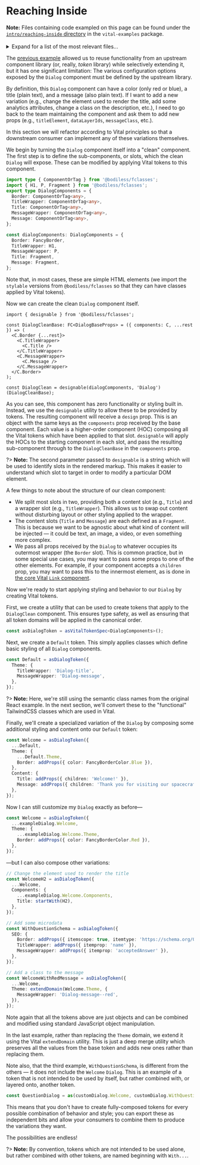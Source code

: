 # Reaching Inside

<!-- Inlining HTML to add multi-line info block with disclosure widget and unordered list. -->
<div class="warn">
  <strong>Note:</strong> Files containing code exampled on this page can be found under the <a
  target="_blank" rel="noopener noreferrer" href="https://github.com/johnsonandjohnson/Bodiless-JS/tree/main/packages/vital-examples/src/intro/reaching-inside">
  <code>intro/reaching-inside</code> directory</a> in the <code>vital-examples</code> package.
  <br><br>
  <details>
  <summary>
    Expand for a list of the most relevant files...
  </summary>

  - [`./components/Dialog/types.ts`](https://github.com/johnsonandjohnson/Bodiless-JS/tree/main/packages/vital-examples/src/intro/reaching-inside/components/Dialog/types.ts)
  - [`./components/Dialog/Dialog.tsx`](https://github.com/johnsonandjohnson/Bodiless-JS/tree/main/packages/vital-examples/src/intro/reaching-inside/components/Dialog/Dialog.tsx)
  - [`./components/tokens/exampleDialog.ts`](https://github.com/johnsonandjohnson/Bodiless-JS/tree/main/packages/vital-examples/src/intro/reaching-inside/components/tokens/exampleDialog.ts)
  - [`./components/CustomDialog/tokens/customDialog.ts`](https://github.com/johnsonandjohnson/Bodiless-JS/tree/main/packages/vital-examples/src/intro/reaching-inside/components/CustomDialog/tokens/customDialog.ts)

  </details>
</div>

The [previous example](./ComposingFromOutside) allowed us to reuse functionality from an upstream
component library (or, really, _token_ library) while selectively extending it, but it has one
significant limitation: The various configuration options exposed by the `Dialog` component must be
defined by the upstream library.

By definition, this `Dialog` component can have a color (only red or blue), a title (plain text),
and a message (also plain text). If I want to add a new variation (e.g., change the element used to
render the title, add some analytics attributes, change a class on the description, etc.), I need to
go back to the team maintaining the component and ask them to add new props (e.g., `titleElement`,
`dataLayerIds`, `messageClass`, etc.).

In this section we will refactor according to Vital principles so that a downstream consumer can
implement any of these variations themselves.

We begin by turning the `Dialog` component itself into a "clean" component. The first step is to
define the sub-components, or slots, which the clean `Dialog` will expose. These can be modified by
applying Vital tokens to this component.

```ts
import type { ComponentOrTag } from '@bodiless/fclasses';
import { H1, P, Fragment } from '@bodiless/fclasses';
export type DialogComponents = {
  Border: ComponentOrTag<any>,
  TitleWrapper: ComponentOrTag<any>,
  Title: ComponentOrTag<any>,
  MessageWrapper: ComponentOrTag<any>,
  Message: ComponentOrTag<any>,
};

const dialogComponents: DialogComponents = {
  Border: FancyBorder,
  TitleWrapper: H1,
  MessageWrapper: P,
  Title: Fragment,
  Message: Fragment,
};
```

Note that, in most cases, these are simple HTML elements (we import the `stylable` versions from
`@bodiless/fclasses` so that they can have classes applied by Vital tokens).

Now we can create the clean `Dialog` component itself.

```tsx
import { designable } from '@bodiless/fclasses';

const DialogCleanBase: FC<DialogBaseProps> = ({ components: C, ...rest }) => (
  <C.Border {...rest}>
    <C.TitleWrapper>
      <C.Title />
    </C.TitleWrapper>
    <C.MessageWrapper>
      <C.Message />
    </C.MessageWrapper>
  </C.Border>
);

const DialogClean = designable(dialogComponents, 'Dialog')(DialogCleanBase);
```

As you can see, this component has zero functionality or styling built in. Instead, we use the
`designable` utility to allow these to be provided by tokens. The resulting component will receive a
`design` prop. This is an object with the same keys as the `components` prop received by the base
component. Each value is a higher-order component (HOC) composing all the Vital tokens which have
been applied to that slot. `designable` will apply the HOCs to the starting component in each slot,
and pass the resulting sub-component through to the `DialogCleanBase` in the `components` prop.

?> **Note:** The second parameter passed to `designable` is a string which will be used to identify
slots in the rendered markup. This makes it easier to understand which slot to target in order to
modify a particular DOM element.

A few things to note about the structure of our clean component:

- We split most slots in two, providing both a content slot (e.g., `Title`) and a wrapper slot
  (e.g., `TitleWrapper`). This allows us to swap out content without disturbing layout or other
  styling applied to the wrapper.
- The content slots (`Title` and `Message`) are each defined as a `Fragment`. This is because we
  want to be agnostic about what kind of content will be injected — it could be text, an image, a
  video, or even something more complex.
- We pass all props received by the `Dialog` to whatever occupies its outermost wrapper (the
  `Border` slot). This is common practice, but in some special use cases, you may want to pass some
  props to one of the other elements. For example, if your component accepts a `children` prop, you
  may want to pass this to the innermost element, as is done in [the core Vital `Link`
  component](https://github.com/johnsonandjohnson/Bodiless-JS/blob/main/packages/vital-link/src/components/Link/LinkClean.tsx).

Now we're ready to start applying styling and behavior to our `Dialog` by creating Vital tokens.

First, we create a utility that can be used to create tokens that apply to the `DialogClean`
component. This ensures type safety, as well as ensuring that all token domains will be applied in
the canonical order.

```ts
const asDialogToken = asVitalTokenSpec<DialogComponents>();
```

Next, we create a `Default` token. This simply applies classes which define basic styling of all
`Dialog` components.

```ts
const Default = asDialogToken({
  Theme: {
    TitleWrapper: 'Dialog-title',
    MessageWrapper: 'Dialog-message',
  },
});
```

?> **Note:** Here, we're still using the semantic class names from the original React example. In
the next section, we'll convert these to the "functional" TailwindCSS classes which are used in
Vital.

Finally, we'll create a specialized variation of the `Dialog` by composing some additional styling
and content onto our `Default` token:

```ts
const Welcome = asDialogToken({
  ...Default,
  Theme: {
    ...Default.Theme,
    Border: addProps({ color: FancyBorderColor.Blue }),
  },
  Content: {
    Title: addProps({ children: 'Welcome!' }),
    Message: addProps({ children: 'Thank you for visiting our spacecraft!' }),
  },
});
```

Now I can still customize my `Dialog` exactly as before—

```ts
const Welcome = asDialogToken({
  ...exampleDialog.Welcome,
  Theme: {
    ...exampleDialog.Welcome.Theme,
    Border: addProps({ color: FancyBorderColor.Red }),
  },
});
```

—but I can also compose other variations:

```ts
// Change the element used to render the title
const WelcomeH2 = asDialogToken({
  ...Welcome,
  Components: {
    ...exampleDialog.Welcome.Components,
    Title: startWith(H2),
  },
});

// Add some microdata
const WithQuestionSchema = asDialogToken({
  SEO: {
    Border: addProps({ itemscope: true, itemtype: 'https://schema.org/Question' }),
    TitleWrapper: addProps({ itemprop: 'name' }),
    MessageWrapper: addProps({ itemprop: 'acceptedAnswer' }),
  },
});

// Add a class to the message
const WelcomeWithRedMessage = asDialogToken({
  ...Welcome,
  Theme: extendDomain(Welcome.Theme, {
    MessageWrapper: 'Dialog-message--red',
  }),
});
```

Note again that all the tokens above are just objects and can be combined and modified using
standard JavaScript object manipulation.

In the last example, rather than replacing the `Theme` domain, we extend it using the Vital
`extendDomain` utility. This is just a deep merge utility which preserves all the values from the
base token and adds new ones rather than replacing them.

Note also, that the third example, `WithQuestionSchema`, is different from the others — it does not
include the `Welcome` `Dialog`. This is an example of a token that is not intended to be used by
itself, but rather combined with, or layered onto, another token.

```ts
const QuestionDialog = as(customDialog.Welcome, customDialog.WithQuestionSchema)(DialogClean);
```

This means that you don't have to create fully-composed tokens for every possible combination of
behavior and style; you can export these as independent bits and allow your consumers to combine
them to produce the variations they want.

The possibilities are endless!

?> **Note:** By convention, tokens which are not intended to be used alone, but rather combined with
other tokens, are named beginning with `With...`.
